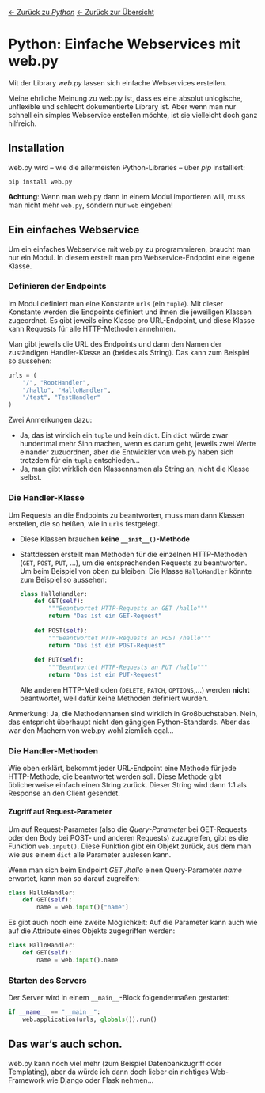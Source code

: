 [&larr; Zurück zu *Python*](../)
[&larr; Zurück zur Übersicht](../../README.md)

# Python: Einfache Webservices mit web.py

Mit der Library *web.py* lassen sich einfache Webservices erstellen.

Meine ehrliche Meinung zu web.py ist, dass es eine absolut unlogische, unflexible und schlecht dokumentierte Library ist. Aber wenn man nur schnell ein simples Webservice erstellen möchte, ist sie vielleicht doch ganz hilfreich.



## Installation

web.py wird – wie die allermeisten Python-Libraries – über *pip* installiert:

``````
pip install web.py
``````

**Achtung**: Wenn man web.py dann in einem Modul importieren will, muss man nicht mehr `web.py`, sondern nur `web` eingeben!



## Ein einfaches Webservice

Um ein einfaches Webservice mit web.py zu programmieren, braucht man nur ein Modul. In diesem erstellt man pro Webservice-Endpoint eine eigene Klasse.



### Definieren der Endpoints

Im Modul definiert man eine Konstante `urls` (ein `tuple`). Mit dieser Konstante werden die Endpoints definiert und ihnen die jeweiligen Klassen zugeordnet. Es gibt jeweils eine Klasse pro URL-Endpoint, und diese Klasse kann Requests für alle HTTP-Methoden annehmen.

Man gibt jeweils die URL des Endpoints und dann den Namen der zuständigen Handler-Klasse an (beides als String). Das kann zum Beispiel so aussehen:

``````python
urls = (
    "/", "RootHandler",
    "/hallo", "HalloHandler",
    "/test", "TestHandler"
)
``````

Zwei Anmerkungen dazu:

- Ja, das ist wirklich ein `tuple` und kein `dict`. Ein `dict` würde zwar hundertmal mehr Sinn machen, wenn es darum geht, jeweils zwei Werte einander zuzuordnen, aber die Entwickler von web.py haben sich trotzdem für ein `tuple` entschieden…
- Ja, man gibt wirklich den Klassennamen als String an, nicht die Klasse selbst.



### Die Handler-Klasse

Um Requests an die Endpoints zu beantworten, muss man dann Klassen erstellen, die so heißen, wie in `urls` festgelegt.

- Diese Klassen brauchen **keine `__init__()`-Methode**

- Stattdessen erstellt man Methoden für die einzelnen HTTP-Methoden (`GET`, `POST`, `PUT`, …), um die entsprechenden Requests zu beantworten. Um beim Beispiel von oben zu bleiben: Die Klasse `HalloHandler` könnte zum Beispiel so aussehen:

  ``````python
  class HalloHandler:
      def GET(self):
          """Beantwortet HTTP-Requests an GET /hallo"""
          return "Das ist ein GET-Request"
      
      def POST(self):
          """Beantwortet HTTP-Requests an POST /hallo"""
          return "Das ist ein POST-Request"
      
      def PUT(self):
          """Beantwortet HTTP-Requests an PUT /hallo"""
          return "Das ist ein PUT-Request"
  ``````
  
  Alle anderen HTTP-Methoden (`DELETE`, `PATCH`, `OPTIONS`,...) werden **nicht** beantwortet, weil dafür keine Methoden definiert wurden.

Anmerkung: Ja, die Methodennamen sind wirklich in Großbuchstaben. Nein, das entspricht überhaupt nicht den gängigen Python-Standards. Aber das war den Machern von web.py wohl ziemlich egal…



### Die Handler-Methoden

Wie oben erklärt, bekommt jeder URL-Endpoint eine Methode für jede HTTP-Methode, die beantwortet werden soll. Diese Methode gibt üblicherweise einfach einen String zurück. Dieser String wird dann 1:1 als Response an den Client gesendet.



#### Zugriff auf Request-Parameter

Um auf Request-Parameter (also die *Query-Parameter* bei GET-Requests oder den Body bei POST- und anderen Requests) zuzugreifen, gibt es die Funktion `web.input()`. Diese Funktion gibt ein Objekt zurück, aus dem man wie aus einem `dict` alle Parameter auslesen kann.

Wenn man sich beim Endpoint *GET /hallo* einen Query-Parameter *name* erwartet, kann man so darauf zugreifen:

``````python
class HalloHandler:
    def GET(self):
        name = web.input()["name"]
``````

Es gibt auch noch eine zweite Möglichkeit: Auf die Parameter kann auch wie auf die Attribute eines Objekts zugegriffen werden:

``````python
class HalloHandler:
    def GET(self):
        name = web.input().name
``````



### Starten des Servers

Der Server wird in einem `__main__`-Block folgendermaßen gestartet:

``````python
if __name__ == "__main__":
    web.application(urls, globals()).run()
``````



## Das war‘s auch schon.

web.py kann noch viel mehr (zum Beispiel Datenbankzugriff oder Templating), aber da würde ich dann doch lieber ein richtiges Web-Framework wie Django oder Flask nehmen…